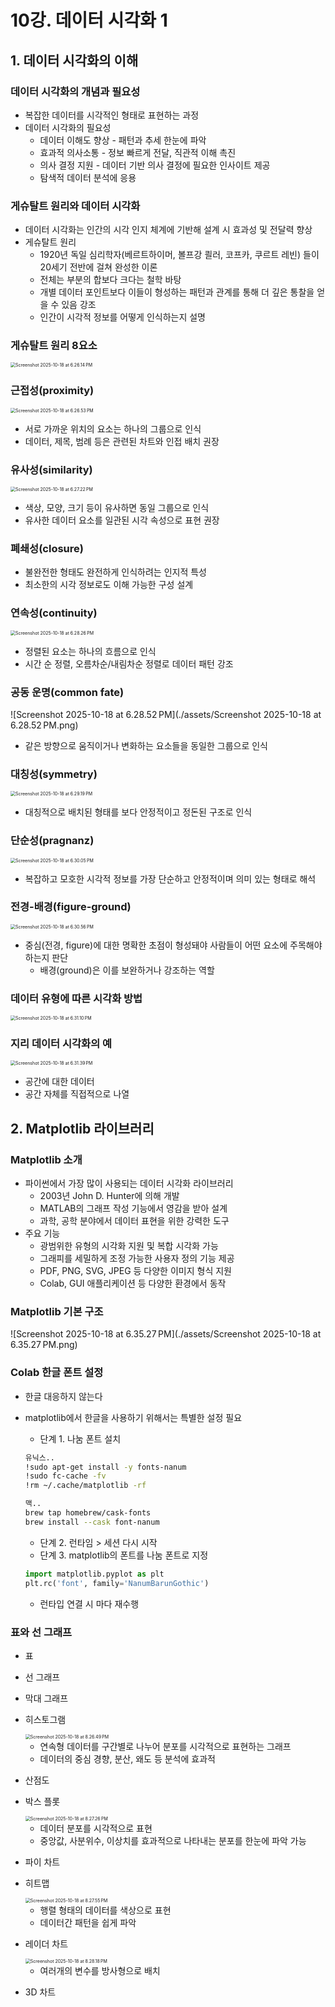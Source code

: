 # 10강. 데이터 시각화 1

## 1. 데이터 시각화의 이해

### 데이터 시각화의 개념과 필요성

- 복잡한 데이터를 시각적인 형태로 표현하는 과정
- 데이터 시각화의 필요성
  - 데이터 이해도 향상 - 패턴과 추세 한눈에 파악
  - 효과적 의사소통 - 정보 빠르게 전달, 직관적 이해 촉진
  - 의사 결정 지원 - 데이터 기반 의사 결정에 필요한 인사이트 제공
  - 탐색적 데이터 분석에 응용



### 게슈탈트 원리와 데이터 시각화

- 데이터 시각화는 인간의 시각 인지 체계에 기반해 설계 시 효과성 및 전달력 향상
- 게슈탈트 원리
  - 1920년 독일 심리학자(베르트하이머, 볼프강 쾰러, 코프카, 쿠르트 레빈) 들이 20세기 전반에 걸쳐 완성한 이론
  - 전체는 부분의 합보다 크다는 철학 바탕
  - 개별 데이터 포인트보다 이들이 형성하는 패턴과 관계를 통해 더 깊은 통찰을 얻을 수 있음 강조
  - 인간이 시각적 정보를 어떻게 인식하는지 설명



### 게슈탈트 원리 8요소

<img src="./assets/Screenshot 2025-10-18 at 6.26.14 PM.png" alt="Screenshot 2025-10-18 at 6.26.14 PM" style="zoom:50%;" />



### 근접성(proximity)

<img src="./assets/Screenshot 2025-10-18 at 6.26.53 PM.png" alt="Screenshot 2025-10-18 at 6.26.53 PM" style="zoom:50%;" />

- 서로 가까운 위치의 요소는 하나의 그룹으로 인식
- 데이터, 제목, 범례 등은 관련된 차트와 인접 배치 권장



### 유사성(similarity)

<img src="./assets/Screenshot 2025-10-18 at 6.27.22 PM.png" alt="Screenshot 2025-10-18 at 6.27.22 PM" style="zoom:50%;" />

- 색상, 모양, 크기 등이 유사하면 동일 그룹으로 인식
- 유사한 데이터 요소를 일관된 시각 속성으로 표현 권장



### 폐쇄성(closure)

- 불완전한 형태도 완전하게 인식하려는 인지적 특성
- 최소한의 시각 정보로도 이해 가능한 구성 설계



### 연속성(continuity)

<img src="./assets/Screenshot 2025-10-18 at 6.28.26 PM.png" alt="Screenshot 2025-10-18 at 6.28.26 PM" style="zoom:50%;" />

- 정렬된 요소는 하나의 흐름으로 인식
- 시간 순 정렬, 오름차순/내림차순 정렬로 데이터 패턴 강조



### 공동 운명(common fate)

![Screenshot 2025-10-18 at 6.28.52 PM](./assets/Screenshot 2025-10-18 at 6.28.52 PM.png)

- 같은 방향으로 움직이거나 변화하는 요소들을 동일한 그룹으로 인식



### 대칭성(symmetry)

<img src="./assets/Screenshot 2025-10-18 at 6.29.19 PM.png" alt="Screenshot 2025-10-18 at 6.29.19 PM" style="zoom:50%;" />

- 대칭적으로 배치된 형태를 보다 안정적이고 정돈된 구조로 인식



### 단순성(pragnanz)

<img src="./assets/Screenshot 2025-10-18 at 6.30.05 PM.png" alt="Screenshot 2025-10-18 at 6.30.05 PM" style="zoom:50%;" />

- 복잡하고 모호한 시각적 정보를 가장 단순하고 안정적이며 의미 있는 형태로 해석



### 전경-배경(figure-ground)

<img src="./assets/Screenshot 2025-10-18 at 6.30.56 PM.png" alt="Screenshot 2025-10-18 at 6.30.56 PM" style="zoom:50%;" />

- 중심(전경, figure)에 대한 명확한 초점이 형성돼야 사람들이 어떤 요소에 주목해야 하는지 판단
  - 배경(ground)은 이를 보완하거나 강조하는 역할



### 데이터 유형에 따른 시각화 방법

<img src="./assets/Screenshot 2025-10-18 at 6.31.10 PM.png" alt="Screenshot 2025-10-18 at 6.31.10 PM" style="zoom:50%;" />



### 지리 데이터 시각화의 예

<img src="./assets/Screenshot 2025-10-18 at 6.31.39 PM.png" alt="Screenshot 2025-10-18 at 6.31.39 PM" style="zoom:50%;" />

- 공간에 대한 데이터
- 공간 자체를 직접적으로 나열



## 2. Matplotlib 라이브러리

### Matplotlib 소개

- 파이썬에서 가장 많이 사용되는 데이터 시각화 라이브러리
  - 2003년 John D. Hunter에 의해 개발
  - MATLAB의 그래프 작성 기능에서 영감을 받아 설계
  - 과학, 공학 분야에서 데이터 표현을 위한 강력한 도구
- 주요 기능
  - 광범위한 유형의 시각화 지원 및 복합 시각화 가능
  - 그래피를 세밀하게 조정 가능한 사용자 정의 기능 제공
  - PDF, PNG, SVG, JPEG 등 다양한 이미지 형식 지원
  - Colab, GUI 애플리케이션 등 다양한 환경에서 동작



### Matplotlib 기본 구조

![Screenshot 2025-10-18 at 6.35.27 PM](./assets/Screenshot 2025-10-18 at 6.35.27 PM.png)



### Colab 한글 폰트 설정

- 한글 대응하지 않는다 

- matplotlib에서 한글을 사용하기 위해서는 특별한 설정 필요

  - 단계 1. 나눔 폰트 설치

  ```bash
  유닉스..
  !sudo apt-get install -y fonts-nanum
  !sudo fc-cache -fv
  !rm ~/.cache/matplotlib -rf
  
  맥..
  brew tap homebrew/cask-fonts
  brew install --cask font-nanum 
  ```

  - 단계 2. 런타임 > 세션 다시 시작
  - 단계 3. matplotlib의 폰트를 나눔 폰트로 지정

  ```python
  import matplotlib.pyplot as plt
  plt.rc('font', family='NanumBarunGothic')
  ```

  - 런타입 연결 시 마다 재수행



### 표와 선 그래프

- 표

- 선 그래프

- 막대 그래프

- 히스토그램

  <img src="./assets/Screenshot 2025-10-18 at 8.26.49 PM.png" alt="Screenshot 2025-10-18 at 8.26.49 PM" style="zoom:50%;" />

  - 연속형 데이터를 구간별로 나누어 분포를 시각적으로 표현하는 그래프
  - 데이터의 중심 경향, 분산, 왜도 등 분석에 효과적

- 산점도

- 박스 플롯

  <img src="./assets/Screenshot 2025-10-18 at 8.27.26 PM.png" alt="Screenshot 2025-10-18 at 8.27.26 PM" style="zoom:50%;" />

  - 데이터 분포를 시각적으로 표현
  - 중앙값, 사분위수, 이상치를 효과적으로 나타내는 분포를 한눈에 파악 가능

- 파이 차트

- 히트맵

  <img src="./assets/Screenshot 2025-10-18 at 8.27.55 PM.png" alt="Screenshot 2025-10-18 at 8.27.55 PM" style="zoom:50%;" />

  - 행렬 형태의 데이터를 색상으로 표현
  - 데이터간 패턴을 쉽게 파악

- 레이더 차트

  <img src="./assets/Screenshot 2025-10-18 at 8.28.18 PM.png" alt="Screenshot 2025-10-18 at 8.28.18 PM" style="zoom:50%;" />

  - 여러개의 변수를 방사형으로 배치

- 3D 차트